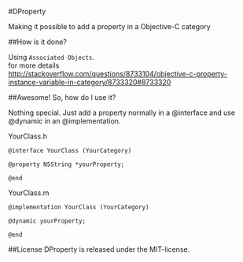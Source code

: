 #DProperty

Making it possible to add a property in a Objective-C category

##How is it done?

Using `Associated Objects`.  
for more details  
http://stackoverflow.com/questions/8733104/objective-c-property-instance-variable-in-category/8733320#8733320

##Awesome! So, how do I use it?

Nothing special. Just add a property normally in a @interface and use @dynamic in an @implementation.

YourClass.h
```
@interface YourClass (YourCategory)

@property NSString *yourProperty;

@end
```

YourClass.m
```
@implementation YourClass (YourCategory)

@dynamic yourProperty;

@end
```

##License
DProperty is released under the MIT-license.

